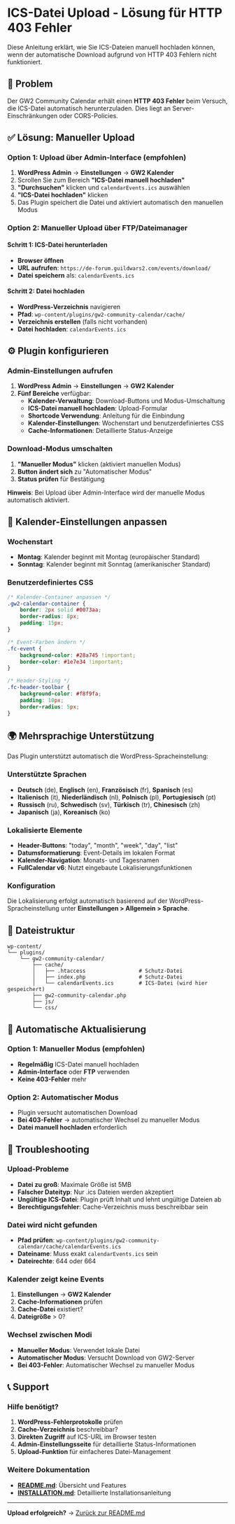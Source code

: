# ICS-Datei Upload - Lösung für HTTP 403 Fehler

Diese Anleitung erklärt, wie Sie ICS-Dateien manuell hochladen können, wenn der automatische Download aufgrund von HTTP 403 Fehlern nicht funktioniert.

## 🚨 Problem

Der GW2 Community Calendar erhält einen **HTTP 403 Fehler** beim Versuch, die ICS-Datei automatisch herunterzuladen. Dies liegt an Server-Einschränkungen oder CORS-Policies.

## ✅ Lösung: Manueller Upload

### Option 1: Upload über Admin-Interface (empfohlen)

1. **WordPress Admin** → **Einstellungen** → **GW2 Kalender**
2. Scrollen Sie zum Bereich **"ICS-Datei manuell hochladen"**
3. **"Durchsuchen"** klicken und `calendarEvents.ics` auswählen
4. **"ICS-Datei hochladen"** klicken
5. Das Plugin speichert die Datei und aktiviert automatisch den manuellen Modus

### Option 2: Manueller Upload über FTP/Dateimanager

#### Schritt 1: ICS-Datei herunterladen
- **Browser öffnen**
- **URL aufrufen**: `https://de-forum.guildwars2.com/events/download/`
- **Datei speichern** als: `calendarEvents.ics`

#### Schritt 2: Datei hochladen
- **WordPress-Verzeichnis** navigieren
- **Pfad**: `wp-content/plugins/gw2-community-calendar/cache/`
- **Verzeichnis erstellen** (falls nicht vorhanden)
- **Datei hochladen**: `calendarEvents.ics`

## ⚙️ Plugin konfigurieren

### Admin-Einstellungen aufrufen

1. **WordPress Admin** → **Einstellungen** → **GW2 Kalender**
2. **Fünf Bereiche** verfügbar:
   - **Kalender-Verwaltung**: Download-Buttons und Modus-Umschaltung
   - **ICS-Datei manuell hochladen**: Upload-Formular
   - **Shortcode Verwendung**: Anleitung für die Einbindung
   - **Kalender-Einstellungen**: Wochenstart und benutzerdefiniertes CSS
   - **Cache-Informationen**: Detaillierte Status-Anzeige

### Download-Modus umschalten

1. **"Manueller Modus"** klicken (aktiviert manuellen Modus)
2. **Button ändert sich** zu "Automatischer Modus"
3. **Status prüfen** für Bestätigung

**Hinweis**: Bei Upload über Admin-Interface wird der manuelle Modus automatisch aktiviert.

## 🎨 Kalender-Einstellungen anpassen

### Wochenstart
- **Montag**: Kalender beginnt mit Montag (europäischer Standard)
- **Sonntag**: Kalender beginnt mit Sonntag (amerikanischer Standard)

### Benutzerdefiniertes CSS
```css
/* Kalender-Container anpassen */
.gw2-calendar-container {
    border: 2px solid #0073aa;
    border-radius: 8px;
    padding: 15px;
}

/* Event-Farben ändern */
.fc-event {
    background-color: #28a745 !important;
    border-color: #1e7e34 !important;
}

/* Header-Styling */
.fc-header-toolbar {
    background-color: #f8f9fa;
    padding: 10px;
    border-radius: 5px;
}
```

## 🌍 Mehrsprachige Unterstützung

Das Plugin unterstützt automatisch die WordPress-Spracheinstellung:

### Unterstützte Sprachen
- **Deutsch** (de), **Englisch** (en), **Französisch** (fr), **Spanisch** (es)
- **Italienisch** (it), **Niederländisch** (nl), **Polnisch** (pl), **Portugiesisch** (pt)
- **Russisch** (ru), **Schwedisch** (sv), **Türkisch** (tr), **Chinesisch** (zh)
- **Japanisch** (ja), **Koreanisch** (ko)

### Lokalisierte Elemente
- **Header-Buttons**: "today", "month", "week", "day", "list"
- **Datumsformatierung**: Event-Details im lokalen Format
- **Kalender-Navigation**: Monats- und Tagesnamen
- **FullCalendar v6**: Nutzt eingebaute Lokalisierungsfunktionen

### Konfiguration
Die Lokalisierung erfolgt automatisch basierend auf der WordPress-Spracheinstellung unter **Einstellungen > Allgemein > Sprache**.

## 📁 Dateistruktur

```
wp-content/
└── plugins/
    └── gw2-community-calendar/
        ├── cache/
        │   ├── .htaccess                 # Schutz-Datei
        │   ├── index.php                 # Schutz-Datei
        │   └── calendarEvents.ics        # ICS-Datei (wird hier gespeichert)
        ├── gw2-community-calendar.php
        ├── js/
        └── css/
```

## 🔄 Automatische Aktualisierung

### Option 1: Manueller Modus (empfohlen)
- **Regelmäßig** ICS-Datei manuell hochladen
- **Admin-Interface** oder **FTP** verwenden
- **Keine 403-Fehler** mehr

### Option 2: Automatischer Modus
- Plugin versucht automatischen Download
- **Bei 403-Fehler** → automatischer Wechsel zu manueller Modus
- **Datei manuell hochladen** erforderlich

## 🚨 Troubleshooting

### Upload-Probleme
- **Datei zu groß**: Maximale Größe ist 5MB
- **Falscher Dateityp**: Nur .ics Dateien werden akzeptiert
- **Ungültige ICS-Datei**: Plugin prüft Inhalt und lehnt ungültige Dateien ab
- **Berechtigungsfehler**: Cache-Verzeichnis muss beschreibbar sein

### Datei wird nicht gefunden
- **Pfad prüfen**: `wp-content/plugins/gw2-community-calendar/cache/calendarEvents.ics`
- **Dateiname**: Muss exakt `calendarEvents.ics` sein
- **Dateirechte**: 644 oder 664

### Kalender zeigt keine Events
1. **Einstellungen** → **GW2 Kalender**
2. **Cache-Informationen** prüfen
3. **Cache-Datei** existiert?
4. **Dateigröße** > 0?

### Wechsel zwischen Modi
- **Manueller Modus**: Verwendet lokale Datei
- **Automatischer Modus**: Versucht Download von GW2-Server
- **Bei 403-Fehler**: Automatischer Wechsel zu manueller Modus

## 📞 Support

### Hilfe benötigt?
1. **WordPress-Fehlerprotokolle** prüfen
2. **Cache-Verzeichnis** beschreibbar?
3. **Direkten Zugriff** auf ICS-URL im Browser testen
4. **Admin-Einstellungsseite** für detaillierte Status-Informationen
5. **Upload-Funktion** für einfacheres Datei-Management

### Weitere Dokumentation
- **[README.md](README.md)**: Übersicht und Features
- **[INSTALLATION.md](INSTALLATION.md)**: Detaillierte Installationsanleitung

---

**Upload erfolgreich?** → [Zurück zur README.md](README.md) 